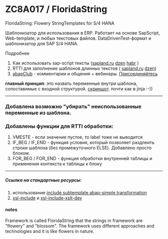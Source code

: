 # ZC8A017 / FloridaString
FloridaString: Flowery StringTemplates for S/4 HANA

Шаблонизатор для использования в ERP. Работает на основе SapScript, Web-template, и любых текстовых файлов.
DataDrivenTest-формат и шаблонизатор для SAP S/4 HANA.

Подробнее
1) Как использовать sap-script тексты ([sapland.ru](https://sappro.sapland.ru/publications/vlozhennie-texti-kak-vozmozhnosti-dlya-kompozitsii-razdeleniya-na-chasti-v-dlinn.html) [dzen](https://dzen.ru/a/ZtsCgjkvRgtUwfHz) [habr](https://habr.com/ru/articles/841422/) )
2) RTTI для заполнение шаблонов длинных текстов ( [sapland.ru](https://sappro.sapland.ru/author-column/21773) [dzen](https://dzen.ru/a/Z27d3qZuuGeS9WFv))
3) [abapClub](https://t.me/ABAPclub) - комментарии и общения + вебинары. [Присоединяйтесь](https://t.me/ABAPclub)

**главный принцип**: это назвать переменные внутри шаблона, сопоставимые с входной структурой. [скриншот](https://github.com/OlegBash599/ZC8A017/blob/main/pict_rtti_sapscript.png). почти как в jinja :-))

------------------
### Добавлена возможно "убирать" неиспользованные переменные из шаблона.
### Добавлены функции для RTTI обработки:
1) VMESTE - если значение пустое, то label тоже не выводится
2) IF_BEG / IF_END - функция условия, который позволяет раздлеить строки шаблона (без промежуточного ELSE). Добавлено просто блоком.
3) FOR_BEG / FOR_END - функция обработки внутренней таблицы и применения контекста к таблицы к блоку
--------------

##### Ссылка на стандартные ресурсы:
1) использование [include subtemplate abap-simple transformation](https://help.sap.com/doc/abapdocu_752_index_htm/7.52/en-US/abenst_tt_include.htm)
2) [xsl-include](https://developer.mozilla.org/en-US/docs/Web/XSLT/Element/include) и [xsl-include-xslt-dev](https://xsltdev.ru/xslt/xsl-include/)

#### notes
Framework is called FloridaString that the strings in framework are "flowery" and "blossom". The framework uses different approaches and technologies and it is like flowers in nature.
